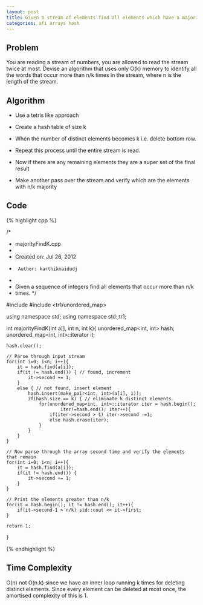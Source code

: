 ```yaml
---
layout: post
title: Given a stream of elements find all elements which have a majority of n/k
categories: afi arrays hash
---
```


## Problem
You are reading a stream of numbers, you are allowed to read the stream twice at most. 
Devise an algorithm that uses only O(k) memory to identify all the words that occur
more than n/k times in the stream, where n is the length of the stream.

## Algorithm

- Use a tetris like approach

- Create a hash table of size k

- When the number of distinct elements becomes k i.e. delete bottom row.

- Repeat this process until the entire stream is read.

- Now if there are any remaining elements they are a super set of the final result

- Make another pass over the stream and verify which are the elements with n/k
  majority
  
## Code
{% highlight cpp %}

/*
 * majorityFindK.cpp
 *
 *  Created on: Jul 26, 2012
 *      Author: karthiknaidudj
 *
 *  Given a sequence of integers find all elements that occur more than n/k
 *  times.
 */

#include <iostream>
#include <tr1/unordered_map>

using namespace std;
using namespace std::tr1;

int majorityFindK(int a[], int n, int k){
	unordered_map<int, int> hash;
	unordered_map<int, int>::iterator it;

	hash.clear();

	// Parse through input stream
	for(int i=0; i<n; i++){
		it = hash.find(a[i]);
		if(it != hash.end()) { // found, increment
			it->second += 1;
		}
		else { // not found, insert element
			hash.insert(make_pair<int, int>(a[i], 1));
			if(hash.size == k) { // eliminate k distinct elements
				for(unordered_map<int, int>::iterator iter = hash.begin();
						iter!=hash.end(); iter++){
					if(iter->second > 1) iter->second -=1;
					else hash.erase(iter);
				}
			}
		}
	}

	// Now parse through the array second time and verify the elements that remain
	for(int i=0; i<n; i++){
		it = hash.find(a[i]);
		if(it != hash.end()) {
			it->second += 1;
		}
	}

	// Print the elements greater than n/k
	for(it = hash.begin(); it != hash.end(); it++){
		if(it->second-1 > n/k) std::cout << it->first;
	}

	return 1;
}

{% endhighlight %}

## Time Complexity
O(n) not O(n.k) since we have an inner loop running k times for deleting distinct 
elements. Since every element can be deleted at most once, the amortised complexity 
of this is 1. 